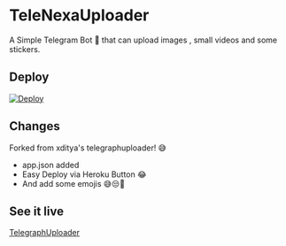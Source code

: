# TeleNexaUploader
A Simple Telegram Bot 🤖 that can upload images , small videos and some stickers.

## Deploy
[![Deploy](https://www.herokucdn.com/deploy/button.svg)](https://heroku.com/deploy?template=https://github.com/Hirusha-H/TelegraphUploader)

## Changes
Forked from xditya's telegraphuploader! 😅

- app.json added
- Easy Deploy via Heroku Button 😂
- And add some emojis 😅😒🤖

## See it live

[TelegraphUploader](https://t.me/UptoTelegraphnexabot)
